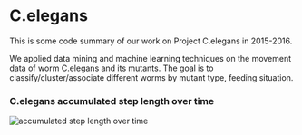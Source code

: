 # C.elegans
This is some code summary of our work on Project C.elegans in 2015-2016.

We applied data mining and machine learning techniques on the movement data of worm C.elegans and its mutants. The goal is to classify/cluster/associate different worms by mutant type, feeding situation.

### C.elegans accumulated step length over time
![accumulated step length over time](https://github.com/cathyhuangli/Project-C.elegans_2015-2016/blob/master/Celegan%20accumulated%20step-length%20over%20time.jpeg)
